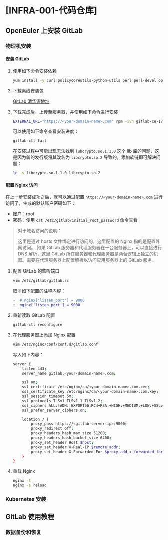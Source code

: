 # [INFRA-001-代码仓库]

## OpenEuler 上安装 GitLab

### 物理机安装

####  安装 GitLab

1. 使用如下命令安装依赖

    ```bash
    yum install -y curl policycoreutils-python-utils perl perl-devel openssh-server libxcrypt libxcrypt-devel
    ```

2. 下载离线安装包

    [GitLab 清华源地址](https://mirrors.tuna.tsinghua.edu.cn/gitlab-ce/yum/)

3. 下载完成后，上传至服务器，并使用如下命令进行安装

    ```bash
    EXTERNAL_URL="https://<your-domain-name>.com" rpm -ivh gitlab-ce-17.3.1-ce.0.el9.x86_64.rpm
    ```

    可以使用如下命令查看安装进度：
    
    ```bash
   gitlab-ctl tail
    ```
    
    在安装过程中可能出现无法找到 `lubcrypto.so.1.1.0` 这个 lib 库的问题，这是因为新的发行版将其改名为 `libcrypto.so.2` 导致的，添加软链即可解决问题：
    
    ```bash
    ln -s libcrypto.so.1.1.0 libcrypto.so.2
    ```
    
#### 配置 Nginx 访问

在上一步安装成功之后，就可以通过配置 `https://<your-domain-name>.com` 进行访问了，生成的默认账户密码如下：

- 账户：root
- 密码：使用 `cat /etc/gitlab/initial_root_password` 命令查看

> 对于域名访问的说明： 
>
> 这里是通过 hosts 文件绑定进行访问的，这里配置的 Nginx 指的是配置外网访问。
> 如果 GitLab 服务器和代理服务器在一台服务器上，可以直接进行 DNS 解析，这里 GitLab 所在服务器和代理服务器是两台逻辑上独立的机器。需要在代理服务器上配置解析以访问应用服务器上的 GitLab 服务。

1. 配置 GitLab 的监听端口

    ```bash
    vim /etc/gitlab/gitlab.rc
    ```
    
    取消如下配置的注释内容：
    
    ```diff
    -  # nginx['listen_port'] = 9000
   +  nginx['listen_port'] = 9000
    ```
    
2. 重新读取 GitLab 配置

    ```bash
    gitlab-ctl reconfigure
    ```
    
3. 在代理服务器上添加 Nginx 配置

    ```bash
    vim /etc/nginc/conf/conf.d/gitlab.conf
    ```

    写入如下内容：
    

    ```bash
    server {
        listen 443;
        server_name gitlab.<your-domain-name>.com;

        ssl on;
        ssl_certificate /etc/nginx/ca/<your-domain-name>.com.cer;
        ssl_certificate_key /etc/nginx/ca/<your-domain-name>.com.key;
        ssl_session_timeout 5m;
        ssl_protocols TLSv1 TLSv1.1 TLSv1.2;
        ssl_ciphers ALL:!ADH:!EXPORT56:RC4+RSA:+HIGH:+MEDIUM:+LOW:+SSLv2:+EXP;
        ssl_prefer_server_ciphers on;

        location / {
            proxy_pass https://<gitlab-server-ip>:9000;
            proxy_redirect off;
            proxy_headers_hash_max_size 51200;
            proxy_headers_hash_bucket_size 6400;
            proxy_set_header Host $host;
            proxy_set_header X-Real-IP $remote_addr;
            proxy_set_header X-Forwarded-For $proxy_add_x_forwarded_for;
        }
    }
    ```
    
4. 重载 Nginx

    ```bash
    nginx -t
    nginx -s reload
    ```
    
### Kubernetes 安装

## GitLab 使用教程

### 数据备份和恢复
